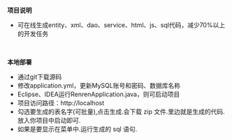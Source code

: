 **项目说明** 
- 可在线生成entity、xml、dao、service、html、js、sql代码，减少70%以上的开发任务
<br> 


 **本地部署**
- 通过git下载源码
- 修改application.yml，更新MySQL账号和密码、数据库名称
- Eclipse、IDEA运行RenrenApplication.java，则可启动项目
- 项目访问路径：http://localhost
- 勾选要生成的表名字(可批量),点击生成.会下载 zip 文件.里边就是生成的代码.放入你项目中启动即可.
- 如果是要显示在菜单中.运行生成的 sql 语句.

